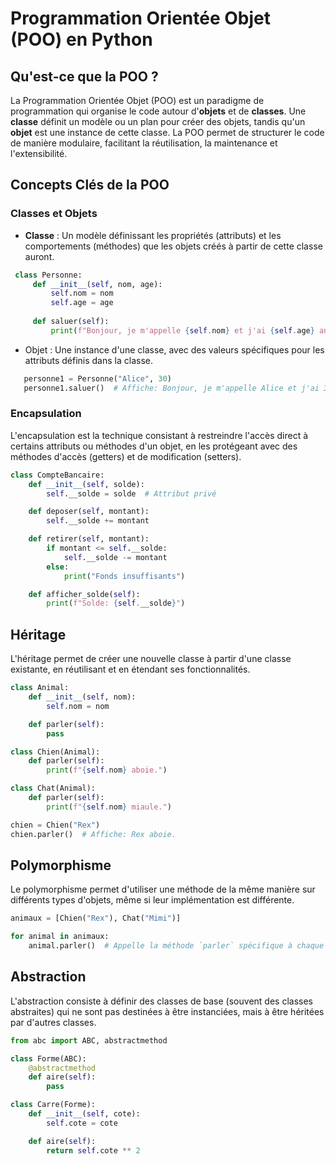 # Programmation Orientée Objet (POO) en Python

## Qu'est-ce que la POO ?

La Programmation Orientée Objet (POO) est un paradigme de programmation qui organise le code autour d'**objets** et de **classes**. Une **classe** définit un modèle ou un plan pour créer des objets, tandis qu'un **objet** est une instance de cette classe. La POO permet de structurer le code de manière modulaire, facilitant la réutilisation, la maintenance et l'extensibilité.

## Concepts Clés de la POO

###  Classes et Objets

- **Classe** : Un modèle définissant les propriétés (attributs) et les comportements (méthodes) que les objets créés à partir de cette classe auront.
  
```python
 class Personne:
     def __init__(self, nom, age):
         self.nom = nom
         self.age = age
 
     def saluer(self):
         print(f"Bonjour, je m'appelle {self.nom} et j'ai {self.age} ans.")
```

- Objet : Une instance d'une classe, avec des valeurs spécifiques pour les attributs définis dans la classe.

```python
   personne1 = Personne("Alice", 30)
   personne1.saluer()  # Affiche: Bonjour, je m'appelle Alice et j'ai 30 ans.
```

### Encapsulation

L'encapsulation est la technique consistant à restreindre l'accès direct à certains attributs ou méthodes d'un objet, en les protégeant avec des méthodes d'accès (getters) et de modification (setters).

```python
class CompteBancaire:
    def __init__(self, solde):
        self.__solde = solde  # Attribut privé

    def deposer(self, montant):
        self.__solde += montant

    def retirer(self, montant):
        if montant <= self.__solde:
            self.__solde -= montant
        else:
            print("Fonds insuffisants")

    def afficher_solde(self):
        print(f"Solde: {self.__solde}")
```

## Héritage

L'héritage permet de créer une nouvelle classe à partir d'une classe existante, en réutilisant et en étendant ses fonctionnalités.

```python
class Animal:
    def __init__(self, nom):
        self.nom = nom

    def parler(self):
        pass

class Chien(Animal):
    def parler(self):
        print(f"{self.nom} aboie.")

class Chat(Animal):
    def parler(self):
        print(f"{self.nom} miaule.")

chien = Chien("Rex")
chien.parler()  # Affiche: Rex aboie.
```

## Polymorphisme

Le polymorphisme permet d'utiliser une méthode de la même manière sur différents types d'objets, même si leur implémentation est différente.

```python
animaux = [Chien("Rex"), Chat("Mimi")]

for animal in animaux:
    animal.parler()  # Appelle la méthode `parler` spécifique à chaque classe.
```

## Abstraction

L'abstraction consiste à définir des classes de base (souvent des classes abstraites) qui ne sont pas destinées à être instanciées, mais à être héritées par d'autres classes.

```python
from abc import ABC, abstractmethod

class Forme(ABC):
    @abstractmethod
    def aire(self):
        pass

class Carre(Forme):
    def __init__(self, cote):
        self.cote = cote

    def aire(self):
        return self.cote ** 2
```
